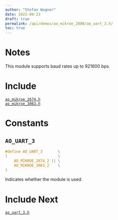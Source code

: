 ```yaml
---
author: "Stefan Wagner"
date: 2022-09-23
draft: true
permalink: /api/demos/ao_mikroe_2800/ao_uart_3.h/
toc: true
---
```


# Notes

This module supports baud rates up to 921600 bps.

# Include

[`ao_mikroe_2674.h`](ao_mikroe_2674.h.md) <br/>
[`ao_mikroe_3063.h`](ao_mikroe_3063.h.md)

# Constants

## `AO_UART_3`

```c
#define AO_UART_3       \
(                       \
    AO_MIKROE_2674_2 || \
    AO_MIKROE_3063_2    \
)
```

Indicates whether the module is used.

# Include Next

[`ao_uart_3.h`](../../src/ao_sys_xc32_pic32_uart/ao_uart_3.h.md)
